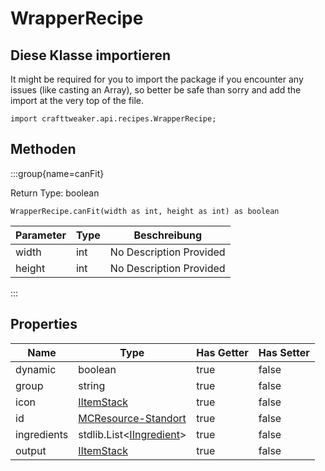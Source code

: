 # WrapperRecipe

## Diese Klasse importieren

It might be required for you to import the package if you encounter any issues (like casting an Array), so better be safe than sorry and add the import at the very top of the file.
```zenscript
import crafttweaker.api.recipes.WrapperRecipe;
```


## Methoden

:::group{name=canFit}

Return Type: boolean

```zenscript
WrapperRecipe.canFit(width as int, height as int) as boolean
```

| Parameter | Type | Beschreibung            |
| --------- | ---- | ----------------------- |
| width     | int  | No Description Provided |
| height    | int  | No Description Provided |


:::


## Properties

| Name        | Type                                                                         | Has Getter | Has Setter |
| ----------- | ---------------------------------------------------------------------------- | ---------- | ---------- |
| dynamic     | boolean                                                                      | true       | false      |
| group       | string                                                                       | true       | false      |
| icon        | [IItemStack](/vanilla/api/items/IItemStack)                                  | true       | false      |
| id          | [MCResource-Standort](/vanilla/api/util/MCResourceLocation)                  | true       | false      |
| ingredients | stdlib.List&lt;[IIngredient](/vanilla/api/items/IIngredient)&gt; | true       | false      |
| output      | [IItemStack](/vanilla/api/items/IItemStack)                                  | true       | false      |

